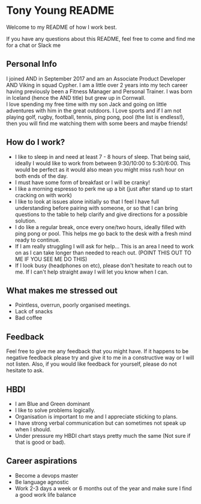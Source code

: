 # Tony Young README

Welcome to my README of how I work best.

If you have any questions about this README, feel free to come and find me for a chat or Slack me

## Personal Info

I joined AND in September 2017 and am an Associate Product Developer AND Viking in squad Cypher.
I am a little over 2 years into my tech career having previously been a Fitness Manager and Personal Trainer.
I was born in Iceland (hence the AND title) but grew up in Cornwall.  
I love spending my free time with my son Jack and going on little adventures with him in the great outdoors.
I Love sports and if I am not playing golf, rugby, football, tennis, ping pong, pool (the list is endless!), then you will find me watching them with some beers and maybe friends!

## How do I work?

- I like to sleep in and need at least 7 - 8 hours of sleep.  That being said, ideally I would like to work from between 9:30/10:00 to 5:30/6:00.  This would be perfect as it would also mean you might miss rush hour on both ends of the day.  
- I must have some form of breakfast or I will be cranky!
- I like a morning espresso to perk me up a bit (just after stand up to start cracking on with work)
- I like to look at issues alone initially so that I feel I have full understanding before pairing with someone, or so that I can bring questions to the table to help clarify and give directions for a possible solution.
- I do like a regular break, once every one/two hours, ideally filled with ping pong or pool. This helps me go back to the desk with a fresh mind ready to continue.
- If I am really struggling I will ask for help... This is an area I need to work on as I can take longer than needed to reach out. (POINT THIS OUT TO ME IF YOU SEE ME DO THIS)
- If I look busy (headphones on etc), please don't hesitate to reach out to me.  If I can't help straight away I will let you know when I can.

## What makes me stressed out
- Pointless, overrun, poorly organised meetings.
- Lack of snacks
- Bad coffee

## Feedback

Feel free to give me any feedback that you might have.  If it happens to be negative feedback please try and give it to me in a constructive way or I will not listen.
Also, if you would like feedback for yourself, please do not hesitate to ask.

## HBDI

- I am Blue and Green dominant
- I like to solve problems logically.
- Organisation is important to me and I appreciate sticking to plans.
- I have strong verbal communication but can sometimes not speak up when I should.
- Under pressure my HBDI chart stays pretty much the same (Not sure if that is good or bad).

## Career aspirations
- Become a devops master
- Be language agnostic
- Work 2-3 days a week or 6 months out of the year and make sure I find a good work life balance
